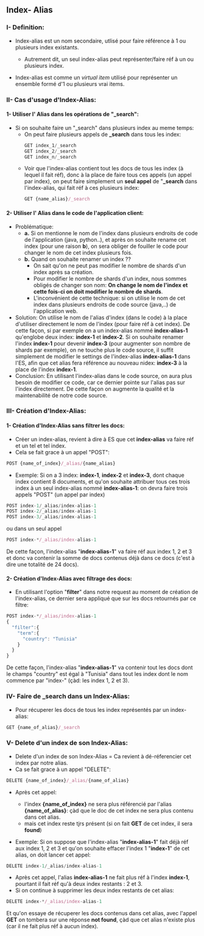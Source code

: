 ## Index- Alias
### I- Definition:
- Index-alias est un nom secondaire, utlisé pour faire référence à 1 ou plusieurs index existants.
  - Autrement dit, un seul index-alias peut représenter/faire réf à un ou plusieurs index.

- Index-alias est comme un _virtual item_ utilisé pour représenter un ensemble formé d'1 ou plusieurs vrai items.

### II- Cas d'usage d'Index-Alias:

#### 1- Utiliser l' Alias dans les opérations de "_search":
- Si on souhaite faire un "_search" dans plusieurs index au meme temps:
  - On peut faire plusieurs appels de **_search** dans tous les index:
    ```javascript
    GET index_1/_search
    GET index_2/_search
    GET index_n/_search
    ```
  - Voir que l'index-alias contient tout les docs de tous les index (à lequel il fait réf), donc à la place de faire tous ces appels (un appel par index), on peut faire simplement un **seul appel** de "**_search** dans l'index-alias, qui fait réf à ces plusieurs index:
    ```javascript
    GET {name_alias}/_search
    ```

#### 2- Utiliser l' Alias dans le code de l'application client:
- Problématique: 
  - **a.** Si on mentionne le nom de l'index dans plusieurs endroits de code de l'application (java, python..), et après on souhaite rename cet index (pour une raison **b**), on sera obliger de fouiller le code pour changer le nom de cet index plusieurs fois.
  - **b.** Quand on souhaite renamer un index ??  
    - On sait qu'on ne peut pas modifier le nombre de shards d'un index après sa création. 
    - Pour modifier le nombre de shards d'un index, nous sommes obligés de changer son nom: **On change le nom de l'index et cette fois-ci on doit modifier le nombre de shards**.
    - L'inconvénient de cette  technique: si on utilise le nom de cet index dans plusieurs endroits de code source (java,..) de l'application web.
- Solution: 
On utilise le nom de l'alias d'index (dans le code) à la place d'utiliser directement le nom de l'index (pour faire réf à cet index). 
De cette façon, si par exemple on a un index-alias nommé **index-alias-1** qu'englobe deux index: **index-1** et **index-2**. Si on souhaite renamer l'index **index-1** pour devenir **index-3** (pour augmenter son nombre de shards par exemple), on ne touche plus le code source, il suffit simplement de modifier le settings de l'index-alias **index-alias-1** dans l'ES, afin que cet alias fera référence au nouveau nidex: **index-3** à la place de l'index **index-1**.
- Conclusion: En utilisant l'index-alias dans le code source, on aura plus besoin de modifier ce code, car ce dernier pointe sur l'alias pas sur l'index directement. De cette façon on augmente la qualité et la maintenabilité de notre code source.

### III- Création d'Index-Alias:
#### 1- Création d'Index-Alias sans filtrer les docs:
- Créer un index-alias, revient à dire à ES que cet **index-alias** va faire réf et un tel et tel index.
- Cela se fait grace à un appel "POST":
```javascript
POST {name_of_index}/_alias/{name_alias}
```
- Exemple: Si on a 3 index: **index-1**, **index-2** et **index-3**, dont chaque index contient 8 documents, et qu'on souhaite attribuer tous ces trois index à un seul index-alias nommé **index-alias-1**: on devra faire trois appels "POST" (un appel par index)
```javascript
POST index-1/_alias/index-alias-1
POST index-2/_alias/index-alias-1
POST index-3/_alias/index-alias-1
```
ou dans un seul appel
```javascript
POST index-*/_alias/index-alias-1
```

De cette façon, l'index-alias "**index-alias-1**" va faire réf aux index 1, 2 et 3 et donc va contenir la somme de docs contenus déjà dans ce docs (c'est à dire une totalité de 24 docs).

#### 2- Création d'Index-Alias avec filtrage des docs:
- En utilisant l'option "**filter**" dans notre request au moment de création de l'index-alias, ce dernier sera appliqué que sur les docs retournés par ce filtre:
```javascript
POST index-*/_alias/index-alias-1
{
  "filter":{
    "term":{
      "country": "Tunisia"
    }
  }
}
```
De cette façon, l'index-alias "**index-alias-1**" va contenir tout les docs dont le champs "country" est égal à "Tunisia" dans tout les index dont le nom commence par "index-"  (çàd: les index 1, 2 et 3).

### IV- Faire de _search dans un Index-Alias: 
- Pour récuperer les docs de tous les index représentés par un index-alias:
```javascript
GET {name_of_alias}/_search
```
### V- Delete d'un index de son Index-Alias:
- Delete d'un index de son Index-Alias = Ca revient à dé-réferencier cet index par notre alias.
- Ca se fait grace à un appel "DELETE":
```javascript
DELETE {name_of_index}/_alias/{name_of_alias}
```
- Après cet appel:
  - l'index **{name_of_index}** ne sera plus référencié par l'alias **{name_of_alias}**: çàd que le doc de cet index ne sera plus contenu dans cet alias.
  - mais cet index reste tjrs présent (si on fait **GET** de cet index, il sera **found**)

- Exemple: Si on suppose que l'index-alias "**index-alias-1**" fait déjà réf aux index 1, 2 et 3 et qu'on souhaite effacer l'index 1 "**index-1**" de cet alias, on doit lancer cet appel:
```javascript
DELETE index-1/_alias/index-alias-1
```
  - Après cet appel, l'alias **index-alias-1** ne fait plus réf à l'index **index-1**, pourtant il fait réf qu'à deux index restants : 2 et 3.
  - Si on continue à supprimer les deux index restants de cet alias:
  ```javascript
  DELETE index-*/_alias/index-alias-1
  ```
  Et qu'on essaye de récuperer les docs contenus dans cet alias, avec l'appel **GET** on tombera sur une réponse **not found**, çàd que cet alias n'existe plus (car il ne fait plus réf à aucun index).
